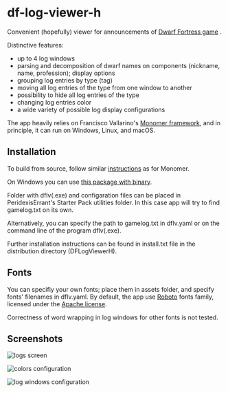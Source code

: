 # df-log-viewer-h

Convenient (hopefully) viewer for announcements of 
[Dwarf Fortress game](http://www.bay12games.com/dwarves/) .

Distinctive features:
- up to 4 log windows
- parsing and decomposition of dwarf names on components 
    (nickname, name, profession); display options
- grouping log entries by type (tag)
- moving all log entries of the type from one window to another
- possibility to hide all log entries of the type
- changing log entries color
- a wide variety of possible log display configurations

The app heavily relies on Francisco Vallarino's
[Monomer framework](https://github.com/fjvallarino/monomer), 
and in principle, it can run on Windows, Linux, and macOS.

## Installation

To build from source, follow similar 
[instructions](https://github.com/fjvallarino/monomer/blob/main/docs/tutorials/00-setup.md) 
as for Monomer.

On Windows you can use 
[this package with binary](https://drive.google.com/file/d/11teNPY7dQbf0PWJwYPqMBFyVDcfpCRPL/view?usp=sharing).

Folder with dflv(.exe) and configaration files can be placed in 
PeridexisErrant's Starter Pack utilities folder. In this case 
app will try to find gamelog.txt on its own.

Alternatively, you can specify the path to gamelog.txt in dflv.yaml
or on the command line of the program dflv(.exe).

Further installation instructions can be found in install.txt file in
the distribution directory (DFLogViewerH).

## Fonts

You can specifiy your own fonts; place them in assets folder,
and specify fonts' filenames in dflv.yaml. By default, the app use 
[Roboto](https://fonts.google.com/specimen/Roboto) fonts family,
licensed under the [Apache license](http://www.apache.org/licenses/LICENSE-2.0).

Correctness of word wrapping in log windows for other fonts is not tested.

## Screenshots

![logs screen](https://drive.google.com/file/d/1ieAqZiVnmmL2uh84Ck3j71qmw2jlEuvb/view?usp=sharing "Log Screen")

![colors configuration](https://drive.google.com/file/d/1XsLcm3SIkIINYVXxXA0QKNX4sNGK2CJO/view?usp=sharing "Colors Configuration")

![log windows configuration](https://drive.google.com/file/d/14usoMGgh_SLMv6ChUlsJkHMeDftaTJL7/view?usp=sharing "Log Windows Configuration")


